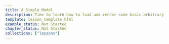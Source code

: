 ```yaml
---
title: A Simple Model
description: Time to learn how to load and render some basic arbitrary geometry.
template: lesson_template.html
example_status: Not Started
chapter_status: Not Started
collections: ["lessons"]
---
```



